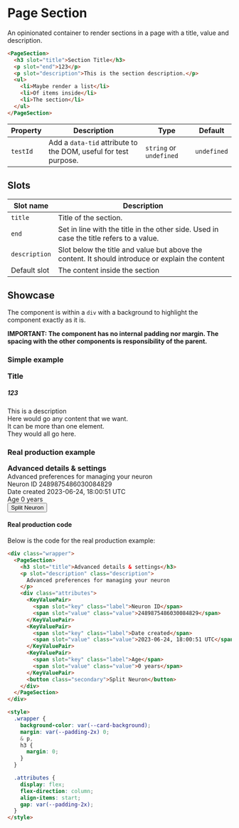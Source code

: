 <script lang="ts">
  import PageSection from "$lib/components/PageSection.svelte";
  import KeyValuePair from "$lib/components/KeyValuePair.svelte";
</script>

# Page Section

An opinionated container to render sections in a page with a title, value and description.

```html
<PageSection>
  <h3 slot="title">Section Title</h3>
  <p slot="end">123</p>
  <p slot="description">This is the section description.</p>
  <ul>
    <li>Maybe render a list</li>
    <li>Of items inside</li>
    <li>The section</li>
  </ul>
</PageSection>
```

| Property | Description                                                     | Type                    | Default     |
| -------- | --------------------------------------------------------------- | ----------------------- | ----------- |
| `testId` | Add a `data-tid` attribute to the DOM, useful for test purpose. | `string` or `undefined` | `undefined` |

## Slots

| Slot name     | Description                                                                                      |
| ------------- | ------------------------------------------------------------------------------------------------ |
| `title`       | Title of the section.                                                                            |
| `end`         | Set in line with the title in the other side. Used in case the title refers to a value.          |
| `description` | Slot below the title and value but above the content. It should introduce or explain the content |
| Default slot  | The content inside the section                                                                   |

## Showcase

The component is within a `div` with a background to highlight the component exactly as it is.

**IMPORTANT: The component has no internal padding nor margin. The spacing with the other components is responsibility of the parent.**

### Simple example

<div class="wrapper">
  <PageSection>
    <h3 slot="title">Title</h3>
    <h5 slot="end">123</h5>
    <p slot="description">This is a description</p>
    <p>Here would go any content that we want.</p>
    <p>It can be more than one element.</p>
    <p>They would all go here.</p>
  </PageSection>
</div>

### Real production example

<div class="wrapper">
  <PageSection>
    <h3 slot="title">Advanced details & settings</h3>
    <p slot="description" class="description">Advanced preferences for managing your neuron</p>
    <div class="attributes">
      <KeyValuePair>
        <span slot="key" class="label">Neuron ID</span>
        <span slot="value" class="value">2489875486030084829</span>
      </KeyValuePair>
      <KeyValuePair>
        <span slot="key" class="label">Date created</span>
        <span slot="value" class="value">2023-06-24, 18:00:51 UTC</span>
      </KeyValuePair>
      <KeyValuePair>
        <span slot="key" class="label">Age</span>
        <span slot="value" class="value">0 years</span>
      </KeyValuePair>
      <button class="secondary">Split Neuron</button>
    </div>
  </PageSection>
</div>

#### Real production code

Below is the code for the real production example:

```html
<div class="wrapper">
  <PageSection>
    <h3 slot="title">Advanced details & settings</h3>
    <p slot="description" class="description">
      Advanced preferences for managing your neuron
    </p>
    <div class="attributes">
      <KeyValuePair>
        <span slot="key" class="label">Neuron ID</span>
        <span slot="value" class="value">2489875486030084829</span>
      </KeyValuePair>
      <KeyValuePair>
        <span slot="key" class="label">Date created</span>
        <span slot="value" class="value">2023-06-24, 18:00:51 UTC</span>
      </KeyValuePair>
      <KeyValuePair>
        <span slot="key" class="label">Age</span>
        <span slot="value" class="value">0 years</span>
      </KeyValuePair>
      <button class="secondary">Split Neuron</button>
    </div>
  </PageSection>
</div>

<style>
  .wrapper {
    background-color: var(--card-background);
    margin: var(--padding-2x) 0;
    & p,
    h3 {
      margin: 0;
    }
  }

  .attributes {
    display: flex;
    flex-direction: column;
    align-items: start;
    gap: var(--padding-2x);
  }
</style>
```

<style>
  .wrapper {
    background-color: var(--card-background);
    margin: var(--padding-2x) 0;
    & p, h3 {
      margin: 0;
    }
  }

  .attributes {
    display: flex;
    flex-direction: column;
    align-items: start;
    gap: var(--padding-2x);

    margin-bottom: var(--padding-2x);
  }
</style>
